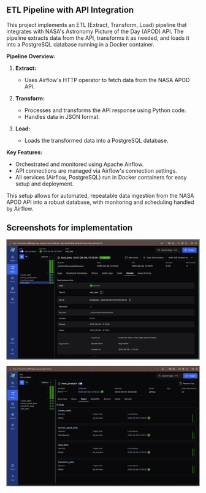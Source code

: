 ## ETL Pipeline with API Integration

This project implements an ETL (Extract, Transform, Load) pipeline that integrates with NASA's Astronomy Picture of the Day (APOD) API. The pipeline extracts data from the API, transforms it as needed, and loads it into a PostgreSQL database running in a Docker container.

**Pipeline Overview:**

1. **Extract:**  
   - Uses Airflow's HTTP operator to fetch data from the NASA APOD API.

2. **Transform:**  
   - Processes and transforms the API response using Python code.
   - Handles data in JSON format.

3. **Load:**  
   - Loads the transformed data into a PostgreSQL database.

**Key Features:**
- Orchestrated and monitored using Apache Airflow.
- API connections are managed via Airflow's connection settings.
- All services (Airflow, PostgreSQL) run in Docker containers for easy setup and deployment.

This setup allows for automated, repeatable data ingestion from the NASA APOD API into a robust database, with monitoring and scheduling handled by Airflow.

## Screenshots for implementation 

![](./image.png)

![](./image_2.png)

